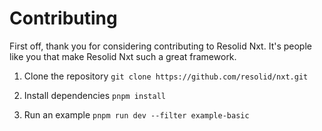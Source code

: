 # Contributing

First off, thank you for considering contributing to Resolid Nxt. It's people
like you that make Resolid Nxt such a great framework.

1. Clone the repository
   `git clone https://github.com/resolid/nxt.git`

2. Install dependencies
   `pnpm install`

3. Run an example
   `pnpm run dev --filter example-basic`
